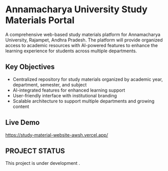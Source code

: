 
# Annamacharya University Study Materials Portal
A comprehensive web-based study materials platform for Annamacharya University, Rajampet, Andhra Pradesh. The platform will provide organized access to academic resources with AI-powered features to enhance the learning experience for students across multiple departments.

## Key Objectives

- Centralized repository for study materials organized by academic year, department, semester, and subject
- AI-integrated features for enhanced learning support
- User-friendly interface with institutional branding
- Scalable architecture to support multiple departments and growing content

## Live Demo
https://study-material-website-awsh.vercel.app/

## PROJECT STATUS
This project is under development .

